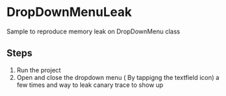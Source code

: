 # DropDownMenuLeak
Sample  to reproduce memory leak on DropDownMenu class

## Steps
1) Run the project
2) Open and close the dropdown menu ( By tappigng the textfield icon) a few times and way to leak canary trace to show up
